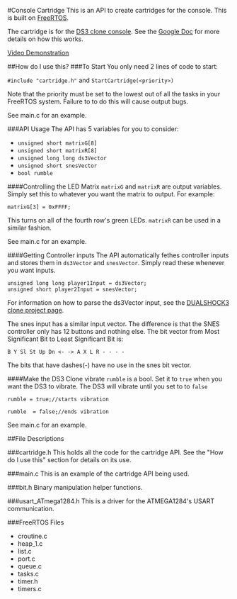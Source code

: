 #Console Cartridge
This is an API to create cartridges for the console.
This is built on [FreeRTOS](http://www.freertos.org/).

The cartridge is for the [DS3 clone console](https://github.com/oribix/CS122A-Console).
See the [Google Doc](https://drive.google.com/open?id=0B5K5OUHJGcLmLTlsRlRZWVctNUk) for more details on how this works.

[Video Demonstration]()

##How do I use this?
###To Start
You only need 2 lines of code to start:

`#include "cartridge.h"` and `StartCartridge(<priority>)`

Note that the priority must be set to the lowest out of all the tasks in your FreeRTOS system.
Failure to to do this will cause output bugs.

See main.c for an example.

###API Usage
The API has 5 variables for you to consider:
- `unsigned short matrixG[8]`
- `unsigned short matrixR[8]`
- `unsigned long long ds3Vector`
- `unsigned short snesVector`
- `bool rumble`

####Controlling the LED Matrix
`matrixG` and `matrixR` are output variables.
Simply set this to whatever you want the matrix to output.
For example:

`matrixG[3] = 0xFFFF;`

This turns on all of the fourth row's green LEDs.
`matrixR` can be used in a similar fashion.

See main.c for an example.

####Getting Controller inputs
The API automatically fethes controller inputs and stores them in `ds3Vector` and `snesVector`.
Simply read these whenever you want inputs.

```
unsigned long long player1Input = ds3Vector;
unsigned short player2Input = snesVector;
```

For information on how to parse the ds3Vector input,
see the [DUALSHOCK3 clone project page](https://github.com/oribix/DualShock3-Clone-ATMEGA1284).

The snes input has a similar input vector.
The difference is that the SNES controller only has 12 buttons and nothing else.
The bit vector from Most Significant Bit to Least Significant Bit is:

`B Y Sl St Up Dn <- -> A X L R - - - -`

The bits that have dashes(-) have no use in the snes bit vector.

####Make the DS3 Clone vibrate
`rumble` is a bool.
Set it to `true` when you want the DS3 to vibrate.
The DS3 will vibrate until you set to to `false`

`rumble = true;//starts vibration`

`rumble  = false;//ends vibration`

See main.c for an example.

##File Descriptions

###cartridge.h
This holds all the code for the cartridge API.
See the "How do I use this" section for details on its use.

###main.c
This is an example of the cartridge API being used.

###bit.h
Binary manipulation helper functions.

###usart_ATmega1284.h
This is a driver for the ATMEGA1284's USART communication.

###FreeRTOS Files
- croutine.c
- heap_1.c
- list.c
- port.c
- queue.c
- tasks.c
- timer.h
- timers.c
